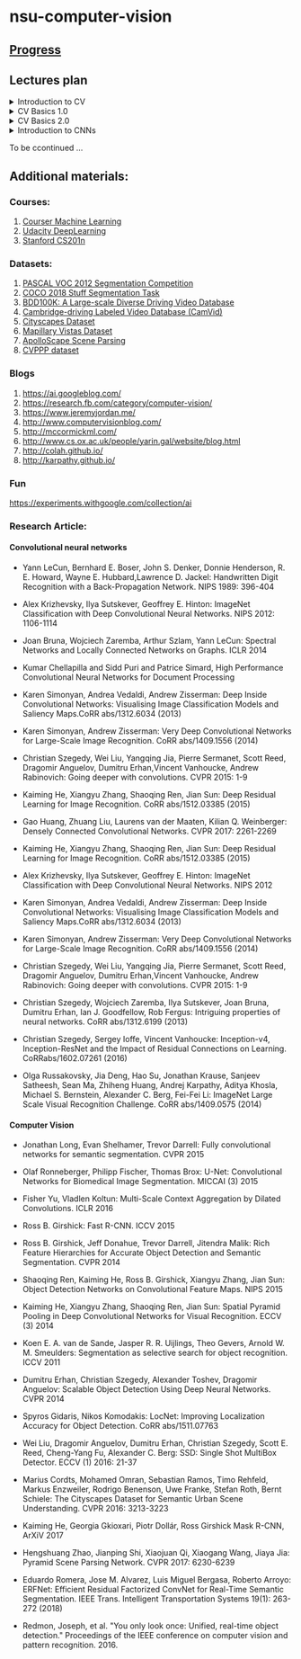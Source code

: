 # nsu-computer-vision

## [Progress](https://docs.google.com/spreadsheets/d/1fe0GOq8ySP3Gu1T1UhyPUNxVhF8ymiEvxQxQyRnQu1U/edit?usp=sharing)

## Lectures plan
<details>
  <summary>Introduction to CV</summary>
  
1. What is computer vision?
2. What types of issues are solved with computer vision?
* Digit recognition
* Object recognition
* Recognition of places
* Character Recognition
* Creating new images
* Definition of distance and shape
* etc.
3. Computer vision history
* Pinhole camera (camera obscura) - nautilus pompilius eye
* Van eyck drawings - why so precise?
* Camera lucida
* First photo (1825, 1826)
* First video (1878, 1888, 1895)
* Prokudin-Gorskiy photo's technology
* Stereophotogrammetry
* Whirlwind computer (1951)
* 3D solids in ciomputer (1963)
* Sketchpad (1963)
* David Marr (1971)
* Yann lecunn MNIST (1989)
* Viola Jones face detector (2001)
* TODO: Something else, modern?))
4. Why computer vision is complex?
* Angle of rotation
* Scale
* Lighting
* Incomplete coverage
* 3D -> 2D is ambiguous
* Perspective
* Diversity of objects
* Aberrations
5. What helps us to determine object?
* Edges 
* A priori knowledge
6. Physical basics
* Light == wave + visible spectrum
7. Human eye
* Why our eye sucks
* Why octopus eye is better than ours
* Why our ear is better than eye
8. Optical systems
* Schema of taking a photo
* Lenses
* Light sensitive elements
* Digitization of a signal
9. Image as a matrix/3D matrix
10. Convert light to number of values (RGB)
* What is color?
* Trichromatic theory
* Grassmans law
* LMS, RGB, HSV, CMYK
</details>


<details>
  <summary>CV Basics 1.0</summary>
 
1. Mathematical issue statement
2. Examples of bad photos
* Noisy
* Bad color
* Bad ligthing
2. Tone correction
* Linear histogram transformation
* Stable linear histogram transformation
* Gamma correction 
* Hist eq
3. Color correction
* White template 
* Many colors template
* Grayworld
* White balance recognition
3. Noise reduction
* Example of noise
* Noise types (random + salt n pepper)
* Noise reduction metrics (MSE, PSNR, SSIM)
* Averaging several images
* Averaging images regions
4. Convolution
* Definition (integral + discrete)
* Examples
* Mathematical properties
* How to deal with edges
* Not gaussian filter problem
* Gaussian filter 1/2D
* Gaussian filter as low frequency filter
* Median filter
5. Edge detection
* Gradient
* Derivative 
* Derivative convolution
* Algorithms for edge detection
* Canny detector algorithm
</details>

<details>
  <summary>CV Basics 2.0</summary>
 
1. Images matching
* What it is?
* Find Yann game
2. Local features
* What it is?
* Local features characteristics
* Types of local features
* Edge feature
3. Harris detector algorithm
* Algorithm
* Formula, Taylors series, derivatives matrix, eigenvalues of derivatives matrix
* Properties of Harris detector
4. Scale accounting - Laplassian for spot detection
* First, second order derivatives
* Attenuation problem
* How to find spots of different sizes with Laplassian
* Difference of Gaussians
5. Local fearures descriptors
* What to choose?
* Properties
* Mathcing algorithm
* SIFT


</details>

<details>
  <summary>Introduction to CNNs</summary>
 
1. Convolutional Neural Network (CNN) definition
* Convolutional layer
* MaxPooling
* Average Pooling 
* Stide and Padding
2. Dataset
* Tiny Images, CIFAR-N, ImageNet
* How to gather your dataset
3. Training problems
* Dead neurons
* Saturation
* Overfitting
4. Data from CNN
* Features
* Filter visualization
* Activation visualization
* Maximal neuron activation
* Visualization of important data
* tSNE
* Reconstruction of the image
5. CNN frameworks


</details>

To be ccontinued ...

## Additional materials:
### Courses:
1. [Courser Machine Learning](http://coursera.org/learn/machine-learning/)
2. [Udacity DeepLearning](https://classroom.udacity.com/courses/ud730)
3. [Stanford CS201n](https://www.youtube.com/watch?v=vT1JzLTH4G4)

### Datasets:
1. [PASCAL VOC 2012 Segmentation Competition](http://host.robots.ox.ac.uk/pascal/VOC/voc2012/index.html)
2. [COCO 2018 Stuff Segmentation Task](http://cocodataset.org/#stuff-2018)
3. [BDD100K: A Large-scale Diverse Driving Video Database](http://bair.berkeley.edu/blog/2018/05/30/bdd/)
4. [Cambridge-driving Labeled Video Database (CamVid)](http://mi.eng.cam.ac.uk/research/projects/VideoRec/CamVid/)
5. [Cityscapes Dataset](https://www.cityscapes-dataset.com/)
6. [Mapillary Vistas Dataset](https://www.mapillary.com/dataset/vistas)
7. [ApolloScape Scene Parsing](http://apolloscape.auto/scene.html)
8. [CVPPP dataset](https://www.plant-phenotyping.org/CVPPP2017)

### Blogs
1. https://ai.googleblog.com/
2. https://research.fb.com/category/computer-vision/
3. https://www.jeremyjordan.me/
4. http://www.computervisionblog.com/
5. http://mccormickml.com/
6. http://www.cs.ox.ac.uk/people/yarin.gal/website/blog.html
7. http://colah.github.io/
8. http://karpathy.github.io/

### Fun
https://experiments.withgoogle.com/collection/ai

### Research Article:
#### Convolutional neural networks
- Yann LeCun, Bernhard E. Boser, John S. Denker, Donnie Henderson, R. E. Howard, Wayne E. Hubbard,Lawrence D. Jackel:
Handwritten Digit Recognition with a Back-Propagation Network. NIPS 1989: 396-404

- Alex Krizhevsky, Ilya Sutskever, Geoffrey E. Hinton:
ImageNet Classification with Deep Convolutional Neural Networks. NIPS 2012: 1106-1114

- Joan Bruna, Wojciech Zaremba, Arthur Szlam, Yann LeCun:
Spectral Networks and Locally Connected Networks on Graphs. ICLR 2014

- Kumar Chellapilla and Sidd Puri and Patrice Simard, High Performance Convolutional Neural Networks for Document Processing

- Karen Simonyan, Andrea Vedaldi, Andrew Zisserman:
Deep Inside Convolutional Networks: Visualising Image Classification Models and Saliency Maps.CoRR abs/1312.6034 (2013)

- Karen Simonyan, Andrew Zisserman:
Very Deep Convolutional Networks for Large-Scale Image Recognition. CoRR abs/1409.1556 (2014)

- Christian Szegedy, Wei Liu, Yangqing Jia, Pierre Sermanet, Scott Reed, Dragomir Anguelov, Dumitru Erhan,Vincent Vanhoucke, Andrew Rabinovich:
Going deeper with convolutions. CVPR 2015: 1-9

- Kaiming He, Xiangyu Zhang, Shaoqing Ren, Jian Sun:
Deep Residual Learning for Image Recognition. CoRR abs/1512.03385 (2015)

- Gao Huang, Zhuang Liu, Laurens van der Maaten, Kilian Q. Weinberger:
Densely Connected Convolutional Networks. CVPR 2017: 2261-2269

- Kaiming He, Xiangyu Zhang, Shaoqing Ren, Jian Sun:
Deep Residual Learning for Image Recognition. CoRR abs/1512.03385 (2015)

- Alex Krizhevsky, Ilya Sutskever, Geoffrey E. Hinton:
ImageNet Classification with Deep Convolutional Neural Networks. NIPS 2012

- Karen Simonyan, Andrea Vedaldi, Andrew Zisserman:
Deep Inside Convolutional Networks: Visualising Image Classification Models and Saliency Maps.CoRR abs/1312.6034 (2013)

- Karen Simonyan, Andrew Zisserman:
Very Deep Convolutional Networks for Large-Scale Image Recognition. CoRR abs/1409.1556 (2014)

- Christian Szegedy, Wei Liu, Yangqing Jia, Pierre Sermanet, Scott Reed, Dragomir Anguelov, Dumitru Erhan,Vincent Vanhoucke, Andrew Rabinovich:
Going deeper with convolutions. CVPR 2015: 1-9

- Christian Szegedy, Wojciech Zaremba, Ilya Sutskever, Joan Bruna, Dumitru Erhan, Ian J. Goodfellow, Rob Fergus:
Intriguing properties of neural networks. CoRR abs/1312.6199 (2013)

- Christian Szegedy, Sergey Ioffe, Vincent Vanhoucke:
Inception-v4, Inception-ResNet and the Impact of Residual Connections on Learning. CoRRabs/1602.07261 (2016)

- Olga Russakovsky, Jia Deng, Hao Su, Jonathan Krause, Sanjeev Satheesh, Sean Ma, Zhiheng Huang, Andrej Karpathy, Aditya Khosla, Michael S. Bernstein, Alexander C. Berg, Fei-Fei Li:
ImageNet Large Scale Visual Recognition Challenge. CoRR abs/1409.0575 (2014)

#### Computer Vision 
- Jonathan Long, Evan Shelhamer, Trevor Darrell:
Fully convolutional networks for semantic segmentation. CVPR 2015

- Olaf Ronneberger, Philipp Fischer, Thomas Brox:
U-Net: Convolutional Networks for Biomedical Image Segmentation. MICCAI (3) 2015

- Fisher Yu, Vladlen Koltun:
Multi-Scale Context Aggregation by Dilated Convolutions. ICLR 2016

- Ross B. Girshick:
Fast R-CNN. ICCV 2015

- Ross B. Girshick, Jeff Donahue, Trevor Darrell, Jitendra Malik:
Rich Feature Hierarchies for Accurate Object Detection and Semantic Segmentation. CVPR 2014

- Shaoqing Ren, Kaiming He, Ross B. Girshick, Xiangyu Zhang, Jian Sun:
Object Detection Networks on Convolutional Feature Maps. NIPS 2015

- Kaiming He, Xiangyu Zhang, Shaoqing Ren, Jian Sun:
Spatial Pyramid Pooling in Deep Convolutional Networks for Visual Recognition. ECCV (3) 2014

- Koen E. A. van de Sande, Jasper R. R. Uijlings, Theo Gevers, Arnold W. M. Smeulders:
Segmentation as selective search for object recognition. ICCV 2011

- Dumitru Erhan, Christian Szegedy, Alexander Toshev, Dragomir Anguelov:
Scalable Object Detection Using Deep Neural Networks. CVPR 2014

- Spyros Gidaris, Nikos Komodakis:
LocNet: Improving Localization Accuracy for Object Detection. CoRR abs/1511.07763

- Wei Liu, Dragomir Anguelov, Dumitru Erhan, Christian Szegedy, Scott E. Reed, Cheng-Yang Fu, Alexander C. Berg:
SSD: Single Shot MultiBox Detector. ECCV (1) 2016: 21-37

- Marius Cordts, Mohamed Omran, Sebastian Ramos, Timo Rehfeld, Markus Enzweiler, Rodrigo Benenson, Uwe Franke, Stefan Roth, Bernt Schiele:
The Cityscapes Dataset for Semantic Urban Scene Understanding. CVPR 2016: 3213-3223

- Kaiming He, Georgia Gkioxari, Piotr Dollár, Ross Girshick
Mask R-CNN, ArXiV 2017

- Hengshuang Zhao, Jianping Shi, Xiaojuan Qi, Xiaogang Wang, Jiaya Jia:
Pyramid Scene Parsing Network. CVPR 2017: 6230-6239

- Eduardo Romera, Jose M. Alvarez, Luis Miguel Bergasa, Roberto Arroyo:
ERFNet: Efficient Residual Factorized ConvNet for Real-Time Semantic Segmentation. IEEE Trans. Intelligent Transportation Systems 19(1): 263-272 (2018)

- Redmon, Joseph, et al. "You only look once: Unified, real-time object detection." Proceedings of the IEEE conference on computer vision and pattern recognition. 2016.



